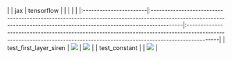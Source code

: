 |                        | jax                                                                                                                                                                    | tensorflow                                                                                                                                                             |
|                        |                                                                                                                                                                        |                                                                                                                                                                        |
|:-----------------------|:-----------------------------------------------------------------------------------------------------------------------------------------------------------------------|:-----------------------------------------------------------------------------------------------------------------------------------------------------------------------|
| test_first_layer_siren | <a href="https://github.com/unifyai/ivy/actions/runs/3602396621" rel="noopener noreferrer" target="_blank"><img src=https://img.shields.io/badge/-success-success></a> | <a href="https://github.com/unifyai/ivy/actions/runs/3602396621" rel="noopener noreferrer" target="_blank"><img src=https://img.shields.io/badge/-success-success></a> |
| test_constant          |                                                                                                                                                                        | <a href="https://github.com/unifyai/ivy/actions/runs/3602396621" rel="noopener noreferrer" target="_blank"><img src=https://img.shields.io/badge/-success-success></a> |